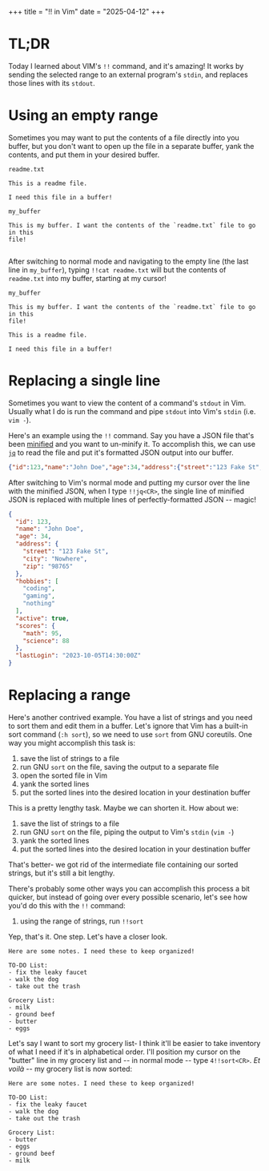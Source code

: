 +++
title = "!! in Vim"
date = "2025-04-12"
+++

# TL;DR

Today I learned about VIM's `!!` command, and it's amazing! It works by sending
the selected range to an external program's `stdin`, and replaces those lines
with its `stdout`.

# Using an empty range

Sometimes you may want to put the contents of a file directly into you buffer,
but you don't want to open up the file in a separate buffer, yank the contents,
and put them in your desired buffer.

`readme.txt`
```
This is a readme file.

I need this file in a buffer!
```

`my_buffer`
```
This is my buffer. I want the contents of the `readme.txt` file to go in this
file!


```

After switching to normal mode and navigating to the empty line (the last line
in `my_buffer`), typing `!!cat readme.txt` will but the contents of
`readme.txt` into my buffer, starting at my cursor!

`my_buffer`
```
This is my buffer. I want the contents of the `readme.txt` file to go in this
file!

This is a readme file.

I need this file in a buffer!
```

# Replacing a single line

Sometimes you want to view the content of a command's `stdout` in Vim. Usually
what I do is run the command and pipe `stdout` into Vim's `stdin` (i.e. `vim
-`).

Here's an example using the `!!` command. Say you have a JSON file that's been
[minified](https://en.wikipedia.org/wiki/Minification_(programming)) and you
want to un-minify it. To accomplish this, we can use
[`jq`](https://jqlang.org/) to read the file and put it's formatted JSON output
into our buffer.

```json
{"id":123,"name":"John Doe","age":34,"address":{"street":"123 Fake St","city":"Nowhere","zip":"98765"},"hobbies":["coding","gaming","nothing"],"active":true,"scores":{"math":95,"science":88},"lastLogin":"2023-10-05T14:30:00Z"}
```

After switching to Vim's normal mode and putting my cursor over the line with
the minified JSON, when I type `!!jq<CR>`, the single line of minified JSON is
replaced with multiple lines of perfectly-formatted JSON -- magic!

```json
{
  "id": 123,
  "name": "John Doe",
  "age": 34,
  "address": {
    "street": "123 Fake St",
    "city": "Nowhere",
    "zip": "98765"
  },
  "hobbies": [
    "coding",
    "gaming",
    "nothing"
  ],
  "active": true,
  "scores": {
    "math": 95,
    "science": 88
  },
  "lastLogin": "2023-10-05T14:30:00Z"
}
```

# Replacing a range

Here's another contrived example. You have a list of strings and you need to
sort them and edit them in a buffer. Let's ignore that Vim has a built-in sort
command (`:h sort`), so we need to use `sort` from GNU coreutils. One way you
might accomplish this task is:
1. save the list of strings to a file
2. run GNU `sort` on the file, saving the output to a separate file
3. open the sorted file in Vim
4. yank the sorted lines
5. put the sorted lines into the desired location in your destination buffer

This is a pretty lengthy task. Maybe we can shorten it. How about we:
1. save the list of strings to a file
2. run GNU `sort` on the file, piping the output to Vim's `stdin` (`vim -`)
3. yank the sorted lines
4. put the sorted lines into the desired location in your destination buffer

That's better- we got rid of the intermediate file containing our sorted
strings, but it's still a bit lengthy.

There's probably some other ways you can accomplish this process a bit quicker,
but instead of going over every possible scenario, let's see how you'd do this
with the `!!` command:
1. using the range of strings, run `!!sort`

Yep, that's it. One step. Let's have a closer look.

```
Here are some notes. I need these to keep organized!

TO-DO List:
- fix the leaky faucet
- walk the dog
- take out the trash

Grocery List:
- milk
- ground beef
- butter
- eggs
```

Let's say I want to sort my grocery list- I think it'll be easier to take
inventory of what I need if it's in alphabetical order. I'll position my cursor
on the "butter" line in my grocery list and -- in normal mode -- type
`4!!sort<CR>`. *Et voilà* -- my grocery list is now sorted:

```
Here are some notes. I need these to keep organized!

TO-DO List:
- fix the leaky faucet
- walk the dog
- take out the trash

Grocery List:
- butter
- eggs
- ground beef
- milk
```
